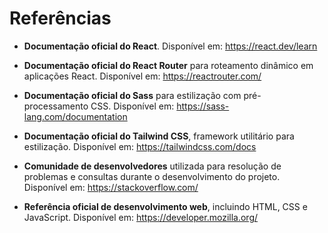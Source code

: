 # Referências

- **Documentação oficial do React**. Disponível em: https://react.dev/learn

- **Documentação oficial do React Router** para roteamento dinâmico em aplicações React. Disponível em: https://reactrouter.com/
 
- **Documentação oficial do Sass** para estilização com pré-processamento CSS. Disponível em: https://sass-lang.com/documentation

- **Documentação oficial do Tailwind CSS**, framework utilitário para estilização. Disponível em: https://tailwindcss.com/docs

- **Comunidade de desenvolvedores** utilizada para resolução de problemas e consultas durante o desenvolvimento do projeto. Disponível em: https://stackoverflow.com/

- **Referência oficial de desenvolvimento web**, incluindo HTML, CSS e JavaScript. Disponível em: https://developer.mozilla.org/
